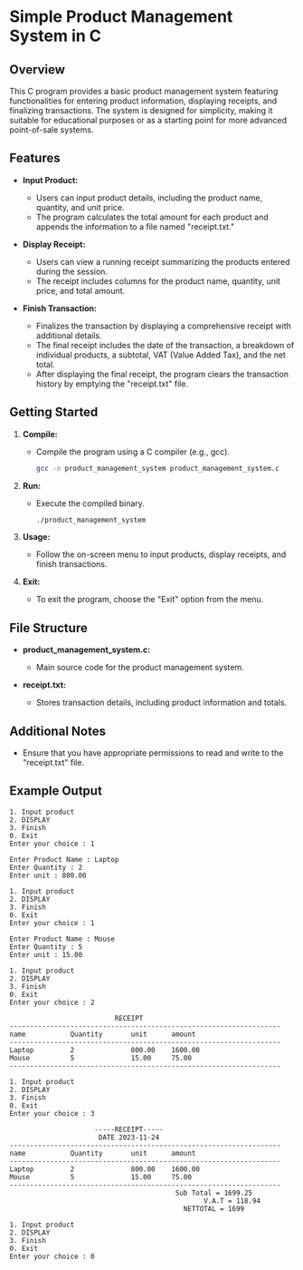 # Simple Product Management System in C

## Overview

This C program provides a basic product management system featuring functionalities for entering product information, displaying receipts, and finalizing transactions. The system is designed for simplicity, making it suitable for educational purposes or as a starting point for more advanced point-of-sale systems.

## Features

- **Input Product:**
  - Users can input product details, including the product name, quantity, and unit price.
  - The program calculates the total amount for each product and appends the information to a file named "receipt.txt."

- **Display Receipt:**
  - Users can view a running receipt summarizing the products entered during the session.
  - The receipt includes columns for the product name, quantity, unit price, and total amount.

- **Finish Transaction:**
  - Finalizes the transaction by displaying a comprehensive receipt with additional details.
  - The final receipt includes the date of the transaction, a breakdown of individual products, a subtotal, VAT (Value Added Tax), and the net total.
  - After displaying the final receipt, the program clears the transaction history by emptying the "receipt.txt" file.

## Getting Started

1. **Compile:**
   - Compile the program using a C compiler (e.g., gcc).
     ```bash
     gcc -o product_management_system product_management_system.c
     ```

2. **Run:**
   - Execute the compiled binary.
     ```bash
     ./product_management_system
     ```

3. **Usage:**
   - Follow the on-screen menu to input products, display receipts, and finish transactions.

4. **Exit:**
   - To exit the program, choose the "Exit" option from the menu.

## File Structure

- **product_management_system.c:**
  - Main source code for the product management system.

- **receipt.txt:**
  - Stores transaction details, including product information and totals.

## Additional Notes

- Ensure that you have appropriate permissions to read and write to the "receipt.txt" file.

## Example Output

```plaintext
1. Input product
2. DISPLAY
3. Finish
0. Exit
Enter your choice : 1

Enter Product Name : Laptop
Enter Quantity : 2
Enter unit : 800.00

1. Input product
2. DISPLAY
3. Finish
0. Exit
Enter your choice : 1

Enter Product Name : Mouse
Enter Quantity : 5
Enter unit : 15.00

1. Input product
2. DISPLAY
3. Finish
0. Exit
Enter your choice : 2

                          RECEIPT                              
-------------------------------------------------------------------
name           Quantity       unit      amount
-------------------------------------------------------------------
Laptop         2              800.00    1600.00
Mouse          5              15.00     75.00
-------------------------------------------------------------------

1. Input product
2. DISPLAY
3. Finish
0. Exit
Enter your choice : 3

                     -----RECEIPT-----                         
                      DATE 2023-11-24                         
-------------------------------------------------------------------
name           Quantity       unit      amount
-------------------------------------------------------------------
Laptop         2              800.00    1600.00
Mouse          5              15.00     75.00
-------------------------------------------------------------------
                                         Sub Total = 1699.25
                                                V.A.T = 118.94
                                           NETTOTAL = 1699

1. Input product
2. DISPLAY
3. Finish
0. Exit
Enter your choice : 0
